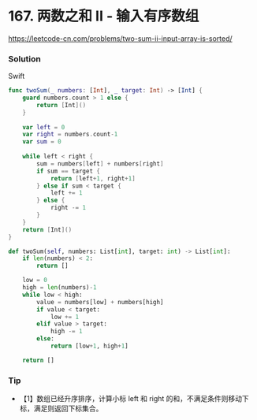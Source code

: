 # 167. 两数之和 II - 输入有序数组

<https://leetcode-cn.com/problems/two-sum-ii-input-array-is-sorted/>

### Solution

Swift

```swift
func twoSum(_ numbers: [Int], _ target: Int) -> [Int] {
    guard numbers.count > 1 else {
        return [Int]()
    }
    
    var left = 0
    var right = numbers.count-1
    var sum = 0
    
    while left < right {
        sum = numbers[left] + numbers[right]
        if sum == target {
            return [left+1, right+1]
        } else if sum < target {
            left += 1
        } else {
            right -= 1
        }
    }
    return [Int]()
}
```

```python
def twoSum(self, numbers: List[int], target: int) -> List[int]:
    if len(numbers) < 2:
        return []

    low = 0
    high = len(numbers)-1
    while low < high:
        value = numbers[low] + numbers[high]
        if value < target:
            low += 1
        elif value > target:
            high -= 1
        else:
            return [low+1, high+1]

    return []
```

### Tip

- 【1】数组已经升序排序，计算小标 left 和 right 的和，不满足条件则移动下标，满足则返回下标集合。
